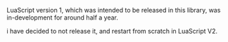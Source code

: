LuaScript version 1, which was intended to be released in this library, was in-development for around half a year.

i have decided to not release it, and restart from scratch in LuaScript V2.
